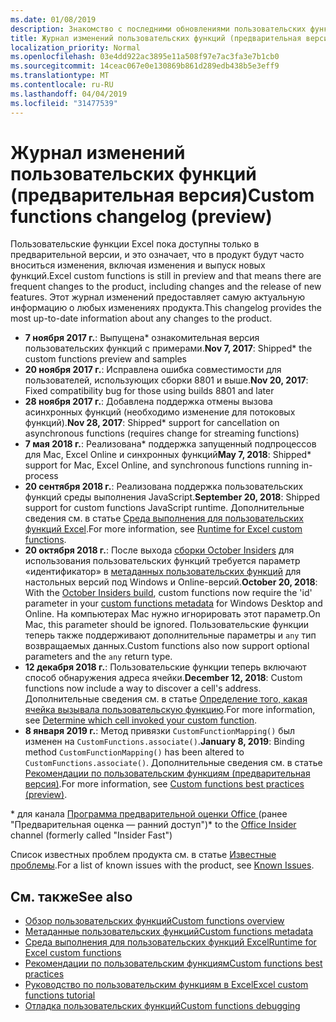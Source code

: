 ```yaml
---
ms.date: 01/08/2019
description: Знакомство с последними обновлениями пользовательских функций Excel.
title: Журнал изменений пользовательских функций (предварительная версия)
localization_priority: Normal
ms.openlocfilehash: 03e4dd922ac3895e11a508f97e7ac3fa3e7b1cb0
ms.sourcegitcommit: 14ceac067e0e130869b861d289edb438b5e3eff9
ms.translationtype: MT
ms.contentlocale: ru-RU
ms.lasthandoff: 04/04/2019
ms.locfileid: "31477539"
---
```

# <a name="custom-functions-changelog-preview"></a><span data-ttu-id="92c7b-103">Журнал изменений пользовательских функций (предварительная версия)</span><span class="sxs-lookup"><span data-stu-id="92c7b-103">Custom functions changelog (preview)</span></span>

<span data-ttu-id="92c7b-104">Пользовательские функции Excel пока доступны только в предварительной версии, и это означает, что в продукт будут часто вноситься изменения, включая изменения и выпуск новых функций.</span><span class="sxs-lookup"><span data-stu-id="92c7b-104">Excel custom functions is still in preview and that means there are frequent changes to the product, including changes and the release of new features.</span></span> <span data-ttu-id="92c7b-105">Этот журнал изменений предоставляет самую актуальную информацию о любых изменениях продукта.</span><span class="sxs-lookup"><span data-stu-id="92c7b-105">This changelog provides the most up-to-date information about any changes to the product.</span></span>

- <span data-ttu-id="92c7b-106">**7 ноября 2017 г.**: Выпущена\* ознакомительная версия пользовательских функций с примерами.</span><span class="sxs-lookup"><span data-stu-id="92c7b-106">**Nov 7, 2017**: Shipped\* the custom functions preview and samples</span></span>
- <span data-ttu-id="92c7b-107">**20 ноября 2017 г.**: Исправлена ошибка совместимости для пользователей, использующих сборки 8801 и выше.</span><span class="sxs-lookup"><span data-stu-id="92c7b-107">**Nov 20, 2017**: Fixed compatibility bug for those using builds 8801 and later</span></span>
- <span data-ttu-id="92c7b-108">**28 ноября 2017 г.**: Добавлена поддержка отмены вызова асинхронных функций (необходимо изменение для потоковых функций).</span><span class="sxs-lookup"><span data-stu-id="92c7b-108">**Nov 28, 2017**: Shipped\* support for cancellation on asynchronous functions (requires change for streaming functions)</span></span>
- <span data-ttu-id="92c7b-109">**7 мая 2018 г.**: Реализована\* поддержка запущенный подпроцессов для Mac, Excel Online и синхронных функций</span><span class="sxs-lookup"><span data-stu-id="92c7b-109">**May 7, 2018**: Shipped\* support for Mac, Excel Online, and synchronous functions running in-process</span></span>
- <span data-ttu-id="92c7b-110">**20 сентября 2018 г.**: Реализована поддержка пользовательских функций среды выполнения JavaScript.</span><span class="sxs-lookup"><span data-stu-id="92c7b-110">**September 20, 2018**: Shipped support for custom functions JavaScript runtime.</span></span> <span data-ttu-id="92c7b-111">Дополнительные сведения см. в статье [Среда выполнения для пользовательских функций Excel](custom-functions-runtime.md).</span><span class="sxs-lookup"><span data-stu-id="92c7b-111">For more information, see [Runtime for Excel custom functions](custom-functions-runtime.md).</span></span>
- <span data-ttu-id="92c7b-112">**20 октября 2018 г.**: После выхода [cборки October Insiders](https://support.office.com/en-us/article/what-s-new-for-office-insiders-c152d1e2-96ff-4ce9-8c14-e74e13847a24) для использования пользовательских функций требуется параметр «идентификатор» в [метаданных пользовательских функций](custom-functions-json.md) для настольных версий под Windows и Online-версий.</span><span class="sxs-lookup"><span data-stu-id="92c7b-112">**October 20, 2018**: With the [October Insiders build](https://support.office.com/en-us/article/what-s-new-for-office-insiders-c152d1e2-96ff-4ce9-8c14-e74e13847a24), custom functions now require the 'id' parameter in your [custom functions metadata](custom-functions-json.md) for Windows Desktop and Online.</span></span> <span data-ttu-id="92c7b-113">На компьютерах Mac нужно игнорировать этот параметр.</span><span class="sxs-lookup"><span data-stu-id="92c7b-113">On Mac, this parameter should be ignored.</span></span> <span data-ttu-id="92c7b-114">Пользовательские функции теперь также поддерживают дополнительные параметры и `any` тип возвращаемых данных.</span><span class="sxs-lookup"><span data-stu-id="92c7b-114">Custom functions also now support optional parameters and the `any` return type.</span></span>
- <span data-ttu-id="92c7b-115">**12 декабря 2018 г.**: Пользовательские функции теперь включают способ обнаружения адреса ячейки.</span><span class="sxs-lookup"><span data-stu-id="92c7b-115">**December 12, 2018**: Custom functions now include a way to discover a cell's address.</span></span> <span data-ttu-id="92c7b-116">Дополнительные сведения см. в статье [Определение того, какая ячейка вызывала пользовательскую функцию](custom-functions-overview.md#determine-which-cell-invoked-your-custom-function).</span><span class="sxs-lookup"><span data-stu-id="92c7b-116">For more information, see [Determine which cell invoked your custom function](custom-functions-overview.md#determine-which-cell-invoked-your-custom-function).</span></span>
- <span data-ttu-id="92c7b-117">**8 января 2019 г.**: Метод привязки `CustomFunctionMapping()` был изменен на `CustomFunctions.associate()`.</span><span class="sxs-lookup"><span data-stu-id="92c7b-117">**January 8, 2019**: Binding method `CustomFunctionMapping()` has been altered to `CustomFunctions.associate()`.</span></span> <span data-ttu-id="92c7b-118">Дополнительные сведения см. в статье [Рекомендации по пользовательским функциям (предварительная версия)](custom-functions-best-practices.md).</span><span class="sxs-lookup"><span data-stu-id="92c7b-118">For more information, see [Custom functions best practices (preview)](custom-functions-best-practices.md).</span></span>

<span data-ttu-id="92c7b-119">\* для канала [Программа предварительной оценки Office ](https://products.office.com/office-insider) (ранее "Предварительная оценка — ранний доступ")</span><span class="sxs-lookup"><span data-stu-id="92c7b-119">\* to the [Office Insider](https://products.office.com/office-insider) channel (formerly called "Insider Fast")</span></span>

<span data-ttu-id="92c7b-120">Список известных проблем продукта см. в статье [Известные проблемы](custom-functions-overview.md#known-issues).</span><span class="sxs-lookup"><span data-stu-id="92c7b-120">For a list of known issues with the product, see [Known Issues](custom-functions-overview.md#known-issues).</span></span> 

## <a name="see-also"></a><span data-ttu-id="92c7b-121">См. также</span><span class="sxs-lookup"><span data-stu-id="92c7b-121">See also</span></span>

* [<span data-ttu-id="92c7b-122">Обзор пользовательских функций</span><span class="sxs-lookup"><span data-stu-id="92c7b-122">Custom functions overview</span></span>](custom-functions-overview.md)
* [<span data-ttu-id="92c7b-123">Метаданные пользовательских функций</span><span class="sxs-lookup"><span data-stu-id="92c7b-123">Custom functions metadata</span></span>](custom-functions-json.md)
* [<span data-ttu-id="92c7b-124">Среда выполнения для пользовательских функций Excel</span><span class="sxs-lookup"><span data-stu-id="92c7b-124">Runtime for Excel custom functions</span></span>](custom-functions-runtime.md)
* [<span data-ttu-id="92c7b-125">Рекомендации по пользовательским функциям</span><span class="sxs-lookup"><span data-stu-id="92c7b-125">Custom functions best practices</span></span>](custom-functions-best-practices.md)
* [<span data-ttu-id="92c7b-126">Руководство по пользовательским функциям в Excel</span><span class="sxs-lookup"><span data-stu-id="92c7b-126">Excel custom functions tutorial</span></span>](../tutorials/excel-tutorial-create-custom-functions.md)
* [<span data-ttu-id="92c7b-127">Отладка пользовательских функций</span><span class="sxs-lookup"><span data-stu-id="92c7b-127">Custom functions debugging</span></span>](custom-functions-debugging.md)
